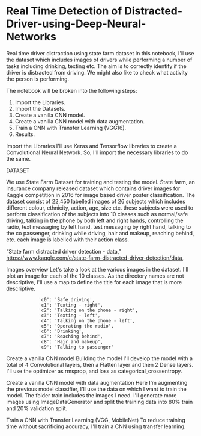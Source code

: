 # Real Time Detection of Distracted-Driver-using-Deep-Neural-Networks
Real time driver distraction using state farm dataset
In this notebook, I'll use the dataset which includes images of drivers while performing a number of tasks including drinking, texting etc. The aim is to correctly identify if the driver is distracted from driving. We might also like to check what activity the person is performing.

The notebook will be broken into the following steps:

1. Import the Libraries.
2. Import the Datasets.
3. Create a vanilla CNN model.
4. Create a vanilla CNN model with data augmentation.
5. Train a CNN with Transfer Learning (VGG16).
6. Results.

Import the Libraries
I'll use Keras and Tensorflow libraries to create a Convolutional Neural Network. So, I'll import the necessary libraries to do the same.

DATASET

We use State Farm Dataset for training and testing the model. State farm, an insurance company released dataset which contains driver images for Kaggle competition in 2016 for image based driver poster classification. The dataset consist of 22,450 labelled images of 26 subjects which includes different colour, ethnicity, action, age, size etc. these subjects were used to perform classification of the subjects into 10 classes such as normal/safe driving,  talking in the phone by both left and right hands, controlling the radio, text messaging by left hand, test messaging by right hand,  talking to the co passenger, drinking while driving, hair and makeup, reaching behind, etc. each image is labelled with their action class.

“State farm distracted driver detection - data,”
https://www.kaggle.com/c/state-farm-distracted-driver-detection/data,

Images overview
Let's take a look at the various images in the dataset. I'll plot an image for each of the 10 classes. As the directory names are not descriptive, I'll use a map to define the title for each image that is more descriptive.

                'c0': 'Safe driving', 
                'c1': 'Texting - right', 
                'c2': 'Talking on the phone - right', 
                'c3': 'Texting - left', 
                'c4': 'Talking on the phone - left', 
                'c5': 'Operating the radio', 
                'c6': 'Drinking', 
                'c7': 'Reaching behind', 
                'c8': 'Hair and makeup', 
                'c9': 'Talking to passenger'
                
Create a vanilla CNN model
Building the model
I'll develop the model with a total of 4 Convolutional layers, then a Flatten layer and then 2 Dense layers. I'll use the optimizer as rmsprop, and loss as categorical_crossentropy.


Create a vanilla CNN model with data augmentation
Here I'm augmenting the previous model classifier, I'll use the data on which I want to train the model. The folder train includes the images I need. I'll generate more images using ImageDataGenerator and split the training data into 80% train and 20% validation split.


Train a CNN with Transfer Learning (VGG, MobileNet)
To reduce training time without sacrificing accuracy, I'll train a CNN using transfer learning.




